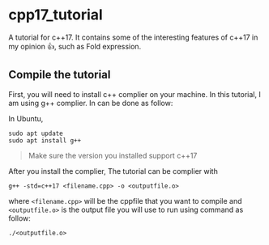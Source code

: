 # cpp17_tutorial

A tutorial for c++17. It contains some of the interesting features of c++17 in my opinion :+1:, such as Fold expression.
## Compile the tutorial

First, you will need to install c++ complier on your machine. In this tutorial, I am using g++ complier. In can be done as follow:

In Ubuntu,
```
sudo apt update
sudo apt install g++
```
> Make sure the version you installed support c++17

After you install the complier, The tutorial can be complier with

```
g++ -std=c++17 <filename.cpp> -o <outputfile.o>
```
where `<filename.cpp>` will be the cppfile that you want to compile and `<outputfile.o>` is the output file you will use to run using command as follow:

```
./<outputfile.o>
```
